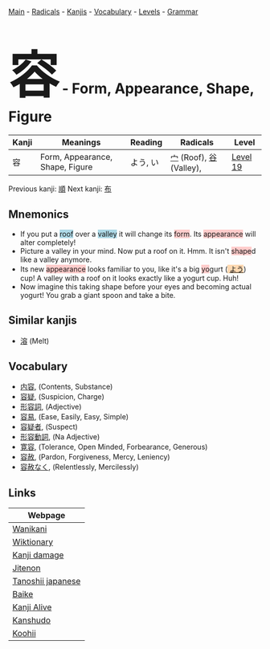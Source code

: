 <style> bigfont {font-size: 100px}</style>
[Main](../index.md) -
[Radicals](../radicals.md) -
[Kanjis](../kanjis.md) -
[Vocabulary](../vocabulary.md) -
[Levels](../levels.md) -
[Grammar](../grammar.md)
# <bigfont> 容</bigfont> - Form, Appearance, Shape, Figure 

| Kanji | Meanings | Reading | Radicals | Level |
| --- | --- | --- | --- | --- |
| 容 | Form, Appearance, Shape, Figure | よう, い | [宀](../radicals/宀.md) (Roof), [谷](../radicals/谷.md) (Valley),  | [Level 19](../levels/wk_level19.md) |

Previous kanji: [順](順.md) Next kanji: [布](布.md) 

## Mnemonics
 * If you put a <span style="background-color:#ADD8E6"> roof</span> over a <span style="background-color:#ADD8E6"> valley</span> it will change its <span style="background-color:#ffcccb"> form</span>. Its <span style="background-color:#ffcccb"> appearance</span> will alter completely! 
* Picture a valley in your mind. Now put a roof on it. Hmm. It isn't <span style="background-color:#ffcccb"> shape</span>d like a valley anymore.
* Its new <span style="background-color:#ffcccb"> appearance</span> looks familiar to you, like it's a big <span style="background-color:#ffcccb"> yo</span>gurt (<span style="background-color:#fed8b1"> [よう](https://jisho.org/search/よう)</span>) cup! A valley with a roof on it looks exactly like a yogurt cup. Huh!
* Now imagine this taking shape before your eyes and becoming actual yogurt! You grab a giant spoon and take a bite.


## Similar kanjis
 * [溶](溶.md) (Melt)


## Vocabulary
 * [内容](../vocabulary/容.md), (Contents, Substance)
* [容疑](../vocabulary/容.md), (Suspicion, Charge)
* [形容詞](../vocabulary/容.md), (Adjective)
* [容易](../vocabulary/容.md), (Ease, Easily, Easy, Simple)
* [容疑者](../vocabulary/容.md), (Suspect)
* [形容動詞](../vocabulary/容.md), (Na Adjective)
* [寛容](../vocabulary/容.md), (Tolerance, Open Minded, Forbearance, Generous)
* [容赦](../vocabulary/容.md), (Pardon, Forgiveness, Mercy, Leniency)
* [容赦なく](../vocabulary/容.md), (Relentlessly, Mercilessly)



## Links 

| Webpage |
| --- |
| [Wanikani          ](https://www.wanikani.com/kanji/容) |
| [Wiktionary        ](https://en.wiktionary.org/wiki/容) |
| [Kanji damage      ](http://www.kanjidamage.com/kanji/search?utf8=✓&q=容) |
| [Jitenon           ](https://jitenon.com/kanji/容) |
| [Tanoshii japanese ](https://www.tanoshiijapanese.com/dictionary/kanji.cfm?k=容) |
| [Baike             ](https://baike.baidu.com/item/容) |
| [Kanji Alive       ](https://app.kanjialive.com/容) |
| [Kanshudo          ](https://www.kanshudo.com/searchmn?q=容) |
| [Koohii            ](https://kanji.koohii.com/study/kanji/容) |

